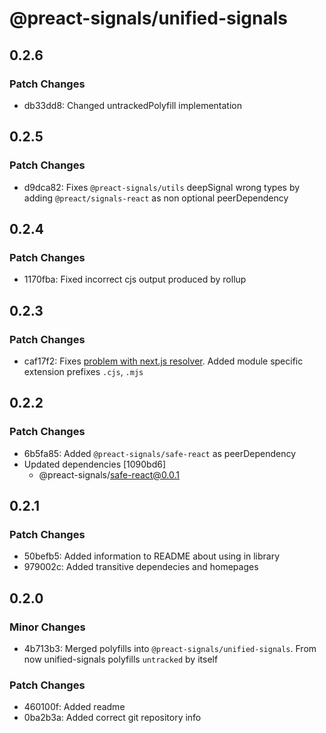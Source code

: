 # @preact-signals/unified-signals

## 0.2.6

### Patch Changes

- db33dd8: Changed untrackedPolyfill implementation

## 0.2.5

### Patch Changes

- d9dca82: Fixes `@preact-signals/utils` deepSignal wrong types by adding `@preact/signals-react` as non optional peerDependency

## 0.2.4

### Patch Changes

- 1170fba: Fixed incorrect cjs output produced by rollup

## 0.2.3

### Patch Changes

- caf17f2: Fixes [problem with next.js resolver](https://github.com/XantreGodlike/preact-signals/issues/72). Added module specific extension prefixes `.cjs`, `.mjs`

## 0.2.2

### Patch Changes

- 6b5fa85: Added `@preact-signals/safe-react` as peerDependency
- Updated dependencies [1090bd6]
  - @preact-signals/safe-react@0.0.1

## 0.2.1

### Patch Changes

- 50befb5: Added information to README about using in library
- 979002c: Added transitive dependecies and homepages

## 0.2.0

### Minor Changes

- 4b713b3: Merged polyfills into `@preact-signals/unified-signals`. From now unified-signals polyfills `untracked` by itself

### Patch Changes

- 460100f: Added readme
- 0ba2b3a: Added correct git repository info
